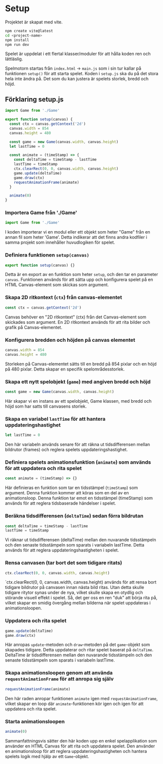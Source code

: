 # Setup

Projektet är skapat med vite.

```bash
npm create vite@latest
cd <project-name>
npm install
npm run dev
```
Spelet är uppdelat i ett flertal klasser/moduler för att hålla koden ren och lättläslig.

Spelmotorn startas från `index.html` -> `main.js` som i sin tur kallar på funktionen `setup()` för att starta spelet.
Koden i `setup.js` ska du på det stora hela inte ändra på. Det som du kan justera är spelets storlek, bredd och höjd.

## Förklaring setup.js

```javascript
import Game from './Game'

export function setup(canvas) {
  const ctx = canvas.getContext('2d')
  canvas.width = 854
  canvas.height = 480

  const game = new Game(canvas.width, canvas.height)
  let lastTime = 0

  const animate = (timeStamp) => {
    const deltaTime = timeStamp - lastTime
    lastTime = timeStamp
    ctx.clearRect(0, 0, canvas.width, canvas.height)
    game.update(deltaTime)
    game.draw(ctx)
    requestAnimationFrame(animate)
  }

  animate(0)
}
```

### Importera Game från './Game'

```javascript
import Game from './Game'
```

I koden importerar vi en modul eller ett objekt som heter "Game" från en annan fil som heter 'Game'. Detta indikerar att det finns andra kodfiler i samma projekt som innehåller huvudlogiken för spelet.

### Definiera funktionen `setup(canvas)`

```javascript
export function setup(canvas) {}
```

Detta är en export av en funktion som heter `setup`, och den tar en parameter `canvas`. Funktionen används för att sätta upp och konfigurera spelet på en HTML Canvas-element som skickas som argument.

### Skapa 2D ritkontext (`ctx`) från canvas-elementet

```javascript
const ctx = canvas.getContext('2d')
```

Canvas behöver en "2D ritkontext" (ctx) från det Canvas-element som skickades som argument. En 2D ritkontext används för att rita bilder och grafik på Canvas-elementet.

### Konfigurera bredden och höjden på canvas elementet

```javascript
canvas.width = 854
canvas.height = 480
```

Storleken på Canvas-elementet sätts till en bredd på 854 pixlar och en höjd på 480 pixlar. Detta skapar en specifik spelområdesstorlek.

### Skapa ett nytt spelobjekt (`game`) med angiven bredd och höjd

```javascript
const game = new Game(canvas.width, canvas.height)
```

Här skapar vi en instans av ett spelobjekt, Game klassen, med bredd och höjd som har satts till canvasens storlek.

### Skapa en variabel `lastTime` för att hantera uppdateringshastighet

```javascript
let lastTime = 0
```

Den här variabeln används senare för att räkna ut tidsdifferensen mellan bildrutor (frames) och reglera spelets uppdateringshastighet.

### Definiera spelets animationsfunktion (`animate`) som används för att uppdatera och rita spelet

```javascript
const animate = (timeStamp) => {}
```

Här definieras en funktion som tar en tidsstämpel (`timeStamp`) som argument. Denna funktion kommer att köras som en del av en animationsloop. Denna funktion tar emot en tidsstämpel (timeStamp) som används för att reglera tidsbaserade händelser i spelet.

### Beräkna tidsdifferensen (`deltaTime`) sedan förra bildrutan

```javascript
const deltaTime = timeStamp - lastTime
lastTime = timeStamp
```

Vi räknar ut tidsdifferensen (deltaTime) mellan den nuvarande tidsstämpeln och den senaste tidsstämpeln som sparats i variabeln lastTime. Detta används för att reglera uppdateringshastigheten i spelet.

### Rensa canvasen (tar bort det som tidigare ritats)

```javascript
ctx.clearRect(0, 0, canvas.width, canvas.height)
```

`ctx.clearRect(0, 0, canvas.width, canvas.height) används för att rensa bort tidigare bildrutor på canvasen innan nästa bild ritas. Utan detta skulle tidigare ritytor synas under de nya, vilket skulle skapa en otydlig och störande visuell effekt i spelet. Så, det ger oss en ren "duk" att börja rita på, vilket skapar en smidig övergång mellan bilderna när spelet uppdateras i animationsloopen.

### Uppdatera och rita spelet

```javascript
game.update(deltaTime)
game.draw(ctx)
```

Här anropas `update`-metoden och `draw`-metoden på det `game`-objekt som skapades tidigare. Detta uppdaterar och ritar spelet baserat på `deltaTime`. DeltaTime är tidsdifferensen mellan den nuvarande tidsstämpeln och den senaste tidsstämpeln som sparats i variabeln lastTime. 

### Skapa animationsloopen genom att använda `requestAnimationFrame` för att anropa sig själv

```javascript
requestAnimationFrame(animate)
```

Den här raden anropar funktionen `animate` igen med `requestAnimationFrame`, vilket skapar en loop där `animate`-funktionen kör igen och igen för att uppdatera och rita spelet.

### Starta animationsloopen

```javascript
animate(0)
```

Sammanfattningsvis sätter den här koden upp en enkel spelapplikation som använder en HTML Canvas för att rita och uppdatera spelet. Den använder en animationsloop för att reglera uppdateringshastigheten och hantera spelets logik med hjälp av ett `Game`-objekt.